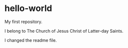 # hello-world
My first repository.

I belong to The Church of Jesus Christ of Latter-day Saints.

I changed the readme file.
